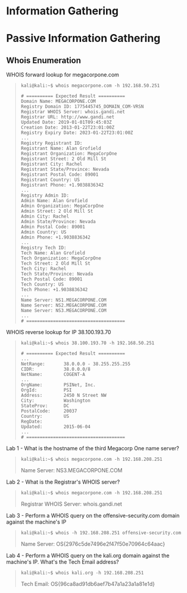 # Information Gathering

# Passive Information Gathering

## Whois Enumeration

WHOIS forward lookup for megacorpone.com
>``` shell
>kali@kali:~$ whois megacorpone.com -h 192.168.50.251
>
># ========== Expected Result ==========
>Domain Name: MEGACORPONE.COM
>Registry Domain ID: 1775445745_DOMAIN_COM-VRSN
>Registrar WHOIS Server: whois.gandi.net
>Registrar URL: http://www.gandi.net
>Updated Date: 2019-01-01T09:45:03Z
>Creation Date: 2013-01-22T23:01:00Z
>Registry Expiry Date: 2023-01-22T23:01:00Z
>...
>Registry Registrant ID: 
>Registrant Name: Alan Grofield
>Registrant Organization: MegaCorpOne
>Registrant Street: 2 Old Mill St
>Registrant City: Rachel
>Registrant State/Province: Nevada
>Registrant Postal Code: 89001
>Registrant Country: US
>Registrant Phone: +1.9038836342
>...
>Registry Admin ID: 
>Admin Name: Alan Grofield
>Admin Organization: MegaCorpOne
>Admin Street: 2 Old Mill St
>Admin City: Rachel
>Admin State/Province: Nevada
>Admin Postal Code: 89001
>Admin Country: US
>Admin Phone: +1.9038836342
>...
>Registry Tech ID: 
>Tech Name: Alan Grofield
>Tech Organization: MegaCorpOne
>Tech Street: 2 Old Mill St
>Tech City: Rachel
>Tech State/Province: Nevada
>Tech Postal Code: 89001
>Tech Country: US
>Tech Phone: +1.9038836342
>...
>Name Server: NS1.MEGACORPONE.COM
>Name Server: NS2.MEGACORPONE.COM
>Name Server: NS3.MEGACORPONE.COM
>...
># =====================================
>```

WHOIS reverse lookup for IP 38.100.193.70
>``` shell
>kali@kali:~$ whois 38.100.193.70 -h 192.168.50.251
>
># ========== Expected Result ==========
>...
>NetRange:       38.0.0.0 - 38.255.255.255
>CIDR:           38.0.0.0/8
>NetName:        COGENT-A
>...
>OrgName:        PSINet, Inc.
>OrgId:          PSI
>Address:        2450 N Street NW
>City:           Washington
>StateProv:      DC
>PostalCode:     20037
>Country:        US
>RegDate:
>Updated:        2015-06-04
>...
># =====================================
>```

Lab 1 - What is the hostname of the third Megacorp One name server?
>``` shell
>kali@kali:~$ whois megacorpone.com -h 192.168.208.251
>```
>Name Server: NS3.MEGACORPONE.COM

Lab 2 - What is the Registrar's WHOIS server?
>``` shell
>kali@kali:~$ whois megacorpone.com -h 192.168.208.251
>```
>Registrar WHOIS Server: whois.gandi.net

Lab 3 - Perform a WHOIS query on the offensive-security.com domain against the machine's IP
>``` shell
>kali@kali:~$ whois -h 192.168.208.251 offensive-security.com
>```
>Name Server: OS{2976c5de7496e2f47f50e70964c64aac}

Lab 4 - Perform a WHOIS query on the kali.org domain against the machine's IP. What's the Tech Email address?
>``` shell
>kali@kali:~$ whois kali.org -h 192.168.208.251
>```
>Tech Email: OS{96ca8ad91db6aef7b47a1a23a1a81e1d}

